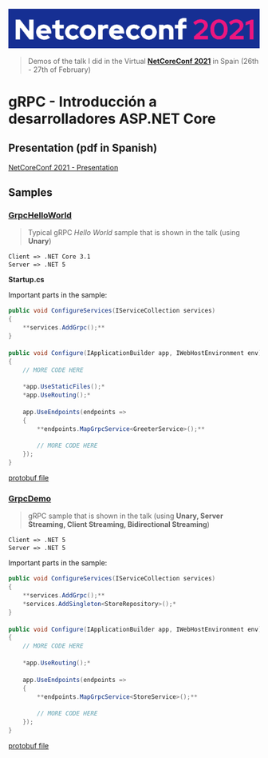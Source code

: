 ![Logo](resources/images/logo.png)

> Demos of the talk I did in the Virtual **[NetCoreConf 2021](https://netcoreconf.com/)** in Spain (26th - 27th of February)


# **gRPC - Introducción a desarrolladores ASP.NET Core**

## **Presentation (pdf in Spanish)**

[NetCoreConf 2021 - Presentation](presentation.pdf)

## **Samples**

### **[GrpcHelloWorld](src/GrpcHelloWorld)**
 
> Typical gRPC *Hello World* sample that is shown in the talk (using **Unary**)
```
Client => .NET Core 3.1
Server => .NET 5
```

**Startup.cs**

Important parts in the sample:

```csharp
public void ConfigureServices(IServiceCollection services)
{
    **services.AddGrpc();**
}

public void Configure(IApplicationBuilder app, IWebHostEnvironment env)
{
    // MORE CODE HERE

    *app.UseStaticFiles();*
    *app.UseRouting();*

    app.UseEndpoints(endpoints =>
    {
        **endpoints.MapGrpcService<GreeterService>();**

        // MORE CODE HERE
    });
}
```

[protobuf file](src/GrpcHelloWorld/GrpcHelloWorldService/Protos/greet.proto)

### **[GrpcDemo](src/GrpcDemo)**
> gRPC sample that is shown in the talk (using **Unary, Server Streaming, Client Streaming, Bidirectional Streaming**)
```
Client => .NET 5
Server => .NET 5
```

Important parts in the sample:

```csharp
public void ConfigureServices(IServiceCollection services)
{
    **services.AddGrpc();**
    *services.AddSingleton<StoreRepository>();*
}

public void Configure(IApplicationBuilder app, IWebHostEnvironment env)
{
    // MORE CODE HERE

    *app.UseRouting();*

    app.UseEndpoints(endpoints =>
    {
        **endpoints.MapGrpcService<StoreService>();**

        // MORE CODE HERE
    });
}
```

[protobuf file](src/GrpcDemo/GrpcDemoService/Protos/store.proto)
